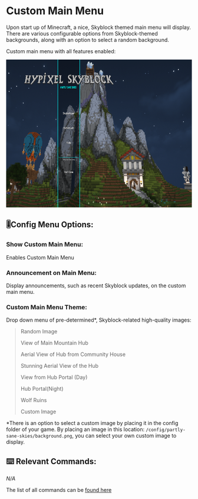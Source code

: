 # Custom Main Menu

Upon start up of Minecraft, a nice, Skyblock themed main menu will display.
There are various configurable options from Skyblock-themed backgrounds,
along with an option to select a random background.
<!-- Feature Description -->


Custom main menu with all features enabled:


<img src="/docs/images/custom_main_menu.png" alt="Custom main menu" width="750" height="400" style="text-align: center;">
<!-- Feature image -->


## 🎚️Config  Menu Options:
<!-- Options/toggles in the config menu, and what they do-->
### Show Custom Main Menu:
Enables Custom Main Menu
### Announcement on Main Menu:
Display announcements, such as recent Skyblock updates, on the custom main menu.  
### Custom Main Menu Theme:
Drop down menu of pre-determined*, Skyblock-related high-quality images:

> Random Image 
> 
> 
> View of Main Mountain Hub
> 
> 
> Aerial View of Hub from Community House
> 
> 
> Stunning Aerial View of the Hub
> 
> 
> View from Hub Portal (Day)
> 
> 
> Hub Portal(Night)
> 
> 
> Wolf Ruins
> 
> 
> Custom Image


*There is an option to select a custom image by placing it in the config folder of your game.
By placing an image in this location: ``/config/partly-sane-skies/background.png``, you can select your own custom image 
to display.


## ⌨️ Relevant Commands:
<!-- Commands to use the feature/associated with the feature-->

*N/A*

The list of all commands can be [found here](/docs/pages/commands.md#clearpssdata)
